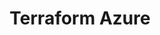 ---
layout: default
title: Terraform Azure
parent: Terraform (Azure)
nav_order: 300
has_children: true
---